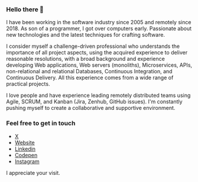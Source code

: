 ### Hello there 👋

I have been working in the software industry since 2005 and remotely since 2018. As son of a programmer, I got over computers early. Passionate about new technologies and the latest techniques for crafting software.

I consider myself a challenge-driven professional who understands the importance of all project aspects, using the acquired experience to deliver reasonable resolutions, with a broad background and experience developing Web applications, Web servers (monoliths), Microservices, APIs, non-relational and relational Databases, Continuous Integration, and Continuous Delivery. All this experience comes from a wide range of practical projects.

I love people and have experience leading remotely distributed teams using Agile, SCRUM, and Kanban (Jira, Zenhub, GitHub issues). I'm constantly pushing myself to create a collaborative and supportive environment.

### Feel free to get in touch

- [X](https://x.com/felipekm)
- [Website](https://felipekm.me)
- [Linkedin](https://linkedin.com/in/felipekm)
- [Codepen](https://codepen.io/felipekm)
- [Instagram](https://instagram.com/fkautzmann)

I appreciate your visit.
